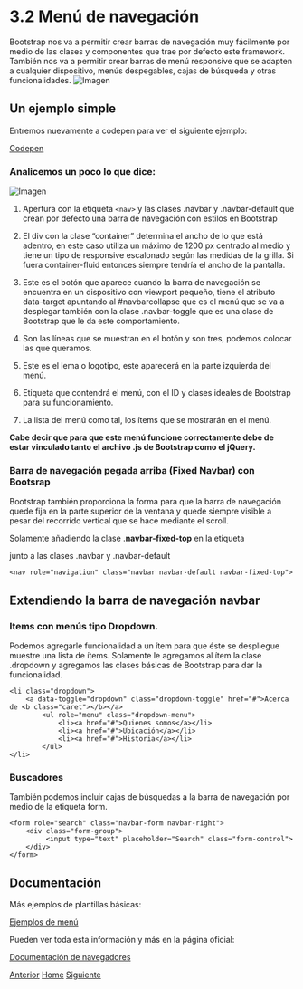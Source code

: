 # 3.2 Menú de navegación

Bootstrap nos va a permitir crear barras de navegación muy fácilmente por medio de las clases y componentes que trae por defecto este framework. También nos va a permitir crear barras de menú responsive que se adapten a cualquier dispositivo, menús despegables, cajas de búsqueda y otras funcionalidades.
![Imagen](https://fgarciajulia.github.io/mi_primera_pagina/img/navbar-bootstrap-demo.gif)

## Un ejemplo simple

Entremos nuevamente a codepen para ver el siguiente ejemplo:

[Codepen](http://codepen.io/fgarciajulia/pen/aJpaPb)

### Analicemos un poco lo que dice:

![Imagen](https://fgarciajulia.github.io/mi_primera_pagina/img/navegador-bootstrap.jpg)

1. Apertura con la etiqueta `<nav>` y las clases .navbar y .navbar-default que crean por defecto una barra de navegación con estilos en Bootstrap

2. El div con la clase “container” determina el ancho de lo que está adentro, en este caso utiliza un máximo de 1200 px centrado al medio y tiene un tipo de responsive escalonado según las medidas de la grilla. Si fuera container-fluid entonces siempre tendría el ancho de la pantalla.

3. Este es el botón que aparece cuando la barra de navegación se encuentra en un dispositivo con viewport pequeño, tiene el atributo data-target apuntando al #navbarcollapse que es el menú que se va a desplegar también con la clase .navbar-toggle que es una clase de Bootstrap que le da este comportamiento.

4. Son las líneas que se muestran en el botón y son tres, podemos colocar las que queramos.

5. Este es el lema o logotipo, este aparecerá en la parte izquierda del menú.

6. Etiqueta que contendrá el menú, con el ID y clases ideales de Bootstrap para su funcionamiento.

7. La lista del menú como tal, los ítems que se mostrarán en el menú.

**Cabe decir que para que este menú funcione correctamente debe de estar vinculado tanto el archivo .js de Bootstrap como el jQuery.**

### Barra de navegación pegada arriba (Fixed Navbar) con Bootsrap

Bootstrap también proporciona la forma para que la barra de navegación quede fija en la parte superior de la ventana y quede siempre visible a pesar del recorrido vertical que se hace mediante el scroll.

Solamente añadiendo la clase .**navbar-fixed-top** en la etiqueta <nav> junto a las clases .navbar y .navbar-default


```
<nav role="navigation" class="navbar navbar-default navbar-fixed-top">
```

## Extendiendo la barra de navegación navbar

### Items con menús tipo Dropdown.

Podemos agregarle funcionalidad a un ítem para que éste se despliegue muestre una lista de ítems. Solamente le agregamos al ítem la clase .dropdown y agregamos las clases básicas de Bootstrap para dar la funcionalidad.


```
<li class="dropdown">
    <a data-toggle="dropdown" class="dropdown-toggle" href="#">Acerca de <b class="caret"></b></a>
        <ul role="menu" class="dropdown-menu">
            <li><a href="#">Quienes somos</a></li>
            <li><a href="#">Ubicación</a></li>
            <li><a href="#">Historia</a></li>
        </ul>
</li>
```

### Buscadores

También podemos incluir cajas de búsquedas a la barra de navegación  por medio de la etiqueta form.

```
<form role="search" class="navbar-form navbar-right">
    <div class="form-group">
         <input type="text" placeholder="Search" class="form-control">
    </div>
</form>
```

## Documentación

Más ejemplos de plantillas básicas:

[Ejemplos de menú](http://getbootstrap.com/getting-started/#examples)

Pueden ver toda esta información y más en la página oficial:

[Documentación de navegadores](http://getbootstrap.com/components/#navbar)


<div class="Grid">
    <a href="https://fgarciajulia.github.io/mi_primera_pagina/acerca-bootstrap" class="my-btn anterior">Anterior</a>
    <a href="https://fgarciajulia.github.io/mi_primera_pagina" class="my-btn home">Home</a>
    <a href="https://fgarciajulia.github.io/mi_primera_pagina/inspeccionar-elemento" class="my-btn siguiente">Siguiente</a>
</div>